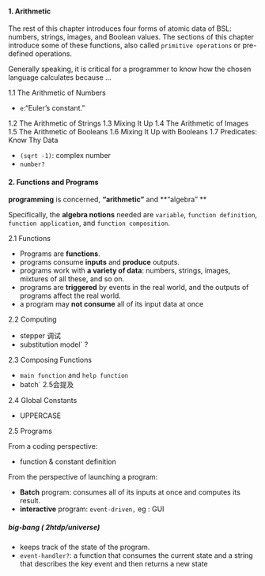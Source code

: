 #### 1.  Arithmetic
The rest of this chapter introduces four forms of atomic data of BSL: numbers, strings, images, and Boolean values.
The sections of this chapter introduce some of these functions, also called `primitive operations` or pre-defined operations.



Generally speaking, it is critical for a programmer to know how the chosen language calculates because ...

1.1 The Arithmetic of Numbers

- `e`:“Euler’s constant.”

1.2 The Arithmetic of Strings
1.3 Mixing It Up
1.4 The Arithmetic of Images
1.5 The Arithmetic of Booleans
1.6 Mixing It Up with Booleans
1.7 Predicates:  Know Thy Data

- `(sqrt -1)`: complex number
- `number?`

#### 2. Functions and Programs
**programming** is concerned, **“arithmetic”** and **“algebra” **

Specifically, the **algebra notions** needed are `variable`, `function definition`, `function application`, and `function composition`.

2.1 Functions

- Programs are **functions**.
- programs consume **inputs** and **produce** outputs. 
- programs work with **a variety of data**: numbers, strings, images, mixtures of all these, and so on. 
- programs are **triggered** by events in the real world, and the outputs of programs affect the real world.
- a program may **not consume** all of its input data at once

2.2 Computing

- stepper 调试
- substitution model` ?

2.3 Composing Functions

- `main function` and `help function`
- batch` 2.5会提及

2.4 Global Constants

- UPPERCASE

2.5 Programs

From a coding perspective:

- function & constant definition

From the perspective of launching a program:

- **Batch** program: consumes all of its inputs at once and computes its result.
- **interactive** program: `event-driven,` eg : GUI

##### big-bang ( 2htdp/universe)

- keeps track of the state of the program.
- `event-handler?`: a function that consumes the current state and a string that describes the key event and then returns a new state